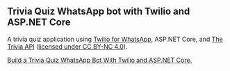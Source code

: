 ## Trivia Quiz WhatsApp bot with Twilio and ASP.NET Core
A trivia quiz application using [Twilio for WhatsApp](https://www.twilio.com/docs/whatsapp/api), ASP.NET Core, and [The Trivia API](https://the-trivia-api.com/) ([licensed under CC BY-NC 4.0](https://creativecommons.org/licenses/by-nc/4.0/)).

[Build a Trivia Quiz WhatsApp Bot With Twilio and ASP.NET Core.](https://hackernoon.com/build-a-trivia-quiz-whatsapp-bot-with-twilio-and-aspnet-core)
